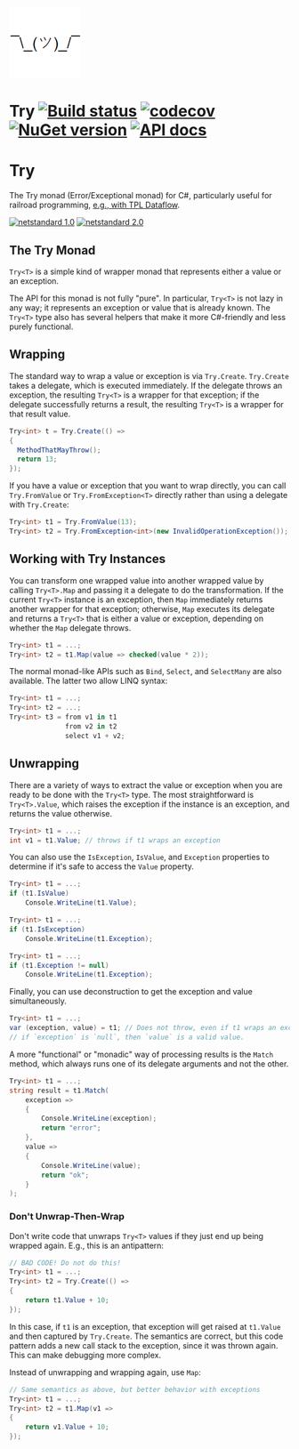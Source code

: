 ![Logo](src/icon.png)

# Try [![Build status](https://github.com/StephenCleary/Try/workflows/Build/badge.svg)](https://github.com/StephenCleary/Try/actions?query=workflow%3ABuild) [![codecov](https://codecov.io/gh/StephenCleary/Try/branch/master/graph/badge.svg)](https://codecov.io/gh/StephenCleary/Try) [![NuGet version](https://badge.fury.io/nu/Nito.Try.svg)](https://www.nuget.org/packages/Nito.Try) [![API docs](https://img.shields.io/badge/API-dotnetapis-blue.svg)](http://dotnetapis.com/pkg/Nito.Try)

# Try
The Try monad (Error/Exceptional monad) for C#, particularly useful for railroad programming, [e.g., with TPL Dataflow](https://github.com/StephenCleary/Try/blob/fb28ba54651a220faea3f7acf1455531d782724d/test/UnitTests/Examples/DataflowExample.cs).

[![netstandard 1.0](https://img.shields.io/badge/netstandard-1.0-brightgreen.svg)](https://docs.microsoft.com/en-us/dotnet/standard/net-standard) [![netstandard 2.0](https://img.shields.io/badge/netstandard-2.0-brightgreen.svg)](https://docs.microsoft.com/en-us/dotnet/standard/net-standard)

## The Try Monad

`Try<T>` is a simple kind of wrapper monad that represents either a value or an exception.

The API for this monad is not fully "pure". In particular, `Try<T>` is not lazy in any way; it represents an exception or value that is already known. The `Try<T>` type also has several helpers that make it more C#-friendly and less purely functional.

## Wrapping

The standard way to wrap a value or exception is via `Try.Create`. `Try.Create` takes a delegate, which is executed immediately. If the delegate throws an exception, the resulting `Try<T>` is a wrapper for that exception; if the delegate successfully returns a result, the resulting `Try<T>` is a wrapper for that result value.

```C#
Try<int> t = Try.Create(() =>
{
  MethodThatMayThrow();
  return 13;
});
```

If you have a value or exception that you want to wrap directly, you can call `Try.FromValue` or `Try.FromException<T>` directly rather than using a delegate with `Try.Create`:

```C#
Try<int> t1 = Try.FromValue(13);
Try<int> t2 = Try.FromException<int>(new InvalidOperationException());
```

## Working with Try<T> Instances

You can transform one wrapped value into another wrapped value by calling `Try<T>.Map` and passing it a delegate to do the transformation. If the current `Try<T>` instance is an exception, then `Map` immediately returns another wrapper for that exception; otherwise, `Map` executes its delegate and returns a `Try<T>` that is either a value or exception, depending on whether the `Map` delegate throws.

```C#
Try<int> t1 = ...;
Try<int> t2 = t1.Map(value => checked(value * 2));
```

The normal monad-like APIs such as `Bind`, `Select`, and `SelectMany` are also available. The latter two allow LINQ syntax:

```C#
Try<int> t1 = ...;
Try<int> t2 = ...;
Try<int> t3 = from v1 in t1
              from v2 in t2
              select v1 + v2;
```

## Unwrapping

There are a variety of ways to extract the value or exception when you are ready to be done with the `Try<T>` type. The most straightforward is `Try<T>.Value`, which raises the exception if the instance is an exception, and returns the value otherwise.

```C#
Try<int> t1 = ...;
int v1 = t1.Value; // throws if t1 wraps an exception
```

You can also use the `IsException`, `IsValue`, and `Exception` properties to determine if it's safe to access the `Value` property.

```C#
Try<int> t1 = ...;
if (t1.IsValue)
    Console.WriteLine(t1.Value);
```

```C#
Try<int> t1 = ...;
if (t1.IsException)
    Console.WriteLine(t1.Exception);
```

```C#
Try<int> t1 = ...;
if (t1.Exception != null)
    Console.WriteLine(t1.Exception);
```

Finally, you can use deconstruction to get the exception and value simultaneously.

```C#
Try<int> t1 = ...;
var (exception, value) = t1; // Does not throw, even if t1 wraps an exception.
// if `exception` is `null`, then `value` is a valid value.
```

A more "functional" or "monadic" way of processing results is the `Match` method, which always runs one of its delegate arguments and not the other.

```C#
Try<int> t1 = ...;
string result = t1.Match(
    exception =>
    {
        Console.WriteLine(exception);
        return "error";
    },
    value =>
    {
        Console.WriteLine(value);
        return "ok";
    }
);
```

### Don't Unwrap-Then-Wrap

Don't write code that unwraps `Try<T>` values if they just end up being wrapped again. E.g., this is an antipattern:

```C#
// BAD CODE! Do not do this!
Try<int> t1 = ...;
Try<int> t2 = Try.Create(() =>
{
    return t1.Value + 10;
});
```

In this case, if `t1` is an exception, that exception will get raised at `t1.Value` and then captured by `Try.Create`. The semantics are correct, but this code pattern adds a new call stack to the exception, since it was thrown again. This can make debugging more complex.

Instead of unwrapping and wrapping again, use `Map`:

```C#
// Same semantics as above, but better behavior with exceptions
Try<int> t1 = ...;
Try<int> t2 = t1.Map(v1 =>
{
    return v1.Value + 10;
});
```
